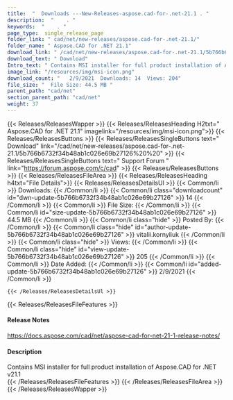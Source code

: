 ```yaml
---
title:  "  Downloads ---New-Releases-aspose.cad-for-.net-21.1 . " 
description:  "    . " 
keywords:  "    . " 
page_type:  single_release_page
folder_link: " cad/net/new-releases/aspose.cad-for-.net-21.1/"
folder_name: " Aspose.CAD for .NET 21.1"
download_link: " /cad/net/new-releases/aspose.cad-for-.net-21.1/5b766b6732f34b48ab1c026e69b27126"
download_text: " Download"
Intro_text: " Contains MSI installer for full product installation of Aspose.CAD for .NET v21...."
image_link: "/resources/img/msi-icon.png"
download_count: "   2/9/2021  Downloads: 14  Views: 204"
file_size: "  File Size: 44.5 MB "
parent_path: "cad/net"
section_parent_path: "cad/net"
weight: 37 
---
```


{{< Releases/ReleasesWapper >}}
  {{< Releases/ReleasesHeading H2txt=" Aspose.CAD for .NET 21.1" imagelink="/resources/img/msi-icon.png">}}
  {{< Releases/ReleasesButtons >}}
    {{< Releases/ReleasesSingleButtons text=" Download" link="/cad/net/new-releases/aspose.cad-for-.net-21.1/5b766b6732f34b48ab1c026e69b27126%20%20" >}}
    {{< Releases/ReleasesSingleButtons text=" Support Forum " link="https://forum.aspose.com/c/cad" >}}
  {{< Releases/ReleasesButtons >}}
  {{< Releases/ReleasesFileArea >}}
    {{< Releases/ReleasesHeading h4txt="File Details">}}
    {{< Releases/ReleasesDetailsUl >}}
            {{< Common/li  >}} Downloads: {{< /Common/li >}} 
      {{< Common/li class="downloadcount" id="dwn-update-5b766b6732f34b48ab1c026e69b27126" >}} 14 {{< /Common/li >}} 
      {{< Common/li  >}} File Size: {{< /Common/li >}} 
      {{< Common/li id="size-update-5b766b6732f34b48ab1c026e69b27126" >}} 44.5 MB {{< /Common/li >}} 
      {{< Common/li  class="hide" >}} Posted By: {{< /Common/li >}} 
      {{< Common/li class="hide" id="author-update-5b766b6732f34b48ab1c026e69b27126" >}} vitalii.kornyliuk {{< /Common/li >}} 
      {{< Common/li class="hide"  >}} Views: {{< /Common/li >}} 
      {{< Common/li class="hide" id="view-update-5b766b6732f34b48ab1c026e69b27126" >}} 205 {{< /Common/li >}} 
      {{< Common/li  >}} Date Added: {{< /Common/li >}} 
      {{< Common/li id="added-update-5b766b6732f34b48ab1c026e69b27126" >}} 2/9/2021 {{< /Common/li >}} 

    {{< /Releases/ReleasesDetailsUl >}}

  {{< Releases/ReleasesFileFeatures >}}
      <h4>Release Notes</h4><div><a href="https://docs.aspose.com/cad/net/aspose-cad-for-net-21-1-release-notes/">https://docs.aspose.com/cad/net/aspose-cad-for-net-21-1-release-notes/</a></div><h4>Description</h4><div class="HTMLDescription">Contains MSI installer for full product installation of Aspose.CAD for .NET v21.1</div>
  {{< /Releases/ReleasesFileFeatures >}}
 {{< /Releases/ReleasesFileArea >}}
{{< /Releases/ReleasesWapper >}}


